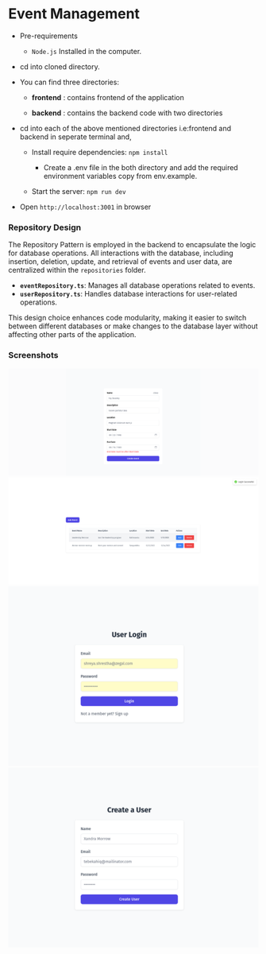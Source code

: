 # Event Management

- Pre-requirements
  - `Node.js`
    Installed in the computer.
- cd into cloned directory.

- You can find three directories:

  - **frontend** : contains frontend of the application

  - **backend** : contains the backend code with two directories

- cd into each of the above mentioned directories i.e:frontend and backend in seperate terminal and,

  - Install require dependencies:
    `npm install`

    - Create a .env file in the both directory and add the required environment variables copy from env.example.

  - Start the server:
    `npm run dev`

- Open `http://localhost:3001` in browser

### Repository Design

The Repository Pattern is employed in the backend to encapsulate the logic for database operations. All interactions with the database, including insertion, deletion, update, and retrieval of events and user data, are centralized within the `repositories` folder.

- **`eventRepository.ts`**: Manages all database operations related to events.
- **`userRepository.ts`**: Handles database interactions for user-related operations.

This design choice enhances code modularity, making it easier to switch between different databases or make changes to the database layer without affecting other parts of the application.

### Screenshots

![Create Screenshot](create.png)
![Event list](eventlist.png)
![login ](login.png)
![Signup](signup.png)
